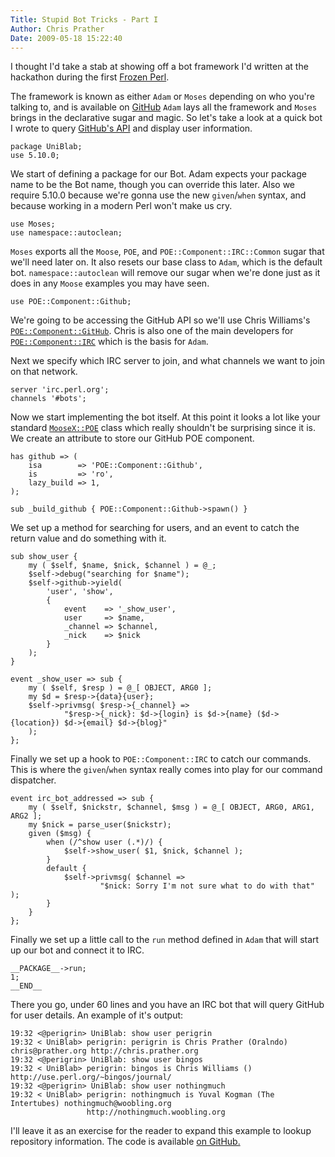 ```yaml
---
Title: Stupid Bot Tricks - Part I
Author: Chris Prather
Date: 2009-05-18 15:22:40
---
```


I thought I'd take a stab at showing off a bot framework I'd written at the
hackathon during the first [Frozen Perl][1].

The framework is known as either `Adam` or `Moses` depending on who you're
talking to, and is available on [GitHub][2] `Adam` lays all the framework and
`Moses` brings in the declarative sugar and magic. So let's take a look at a
quick bot I wrote to query [GitHub's API][3] and display user information.

    package UniBlab;
    use 5.10.0;

We start of defining a package for our Bot. Adam expects your package name to
be the Bot name, though you can override this later. Also we require 5.10.0
because we're gonna use the new `given`/`when` syntax, and because working
in a modern Perl won't make us cry.

    use Moses;
    use namespace::autoclean;

`Moses` exports all the `Moose`, `POE`, and `POE::Component::IRC::Common`
sugar that we'll need later on. It also resets our base class to `Adam`, which
is the default bot. `namespace::autoclean` will remove our sugar when we're
done just as it does in any `Moose` examples you may have seen.

    use POE::Component::Github;

We're going to be accessing the GitHub API so we'll use Chris Williams's
[`POE::Component::GitHub`][4]. Chris is also one of the main developers for
[`POE::Component::IRC`][5] which is the basis for `Adam`.

Next we specify which IRC server to join, and what channels we want to join on
that network.

    server 'irc.perl.org';
    channels '#bots';

Now we start implementing the bot itself. At this point it looks a lot like
your standard [`MooseX::POE`][6] class which really shouldn't be surprising since
it is. We create an attribute to store our GitHub POE component.

    has github => (
        isa        => 'POE::Component::Github',
        is         => 'ro',
        lazy_build => 1,
    );

    sub _build_github { POE::Component::Github->spawn() }

We set up a method for searching for users, and an event to catch the return
value and do something with it.

    sub show_user {
        my ( $self, $name, $nick, $channel ) = @_;
        $self->debug("searching for $name");
        $self->github->yield(
            'user', 'show',
            {
                event    => '_show_user',
                user     => $name,
                _channel => $channel,
                _nick    => $nick
            }
        );
    }

    event _show_user => sub {
        my ( $self, $resp ) = @_[ OBJECT, ARG0 ];
        my $d = $resp->{data}{user};
        $self->privmsg( $resp->{_channel} =>
                "$resp->{_nick}: $d->{login} is $d->{name} ($d->{location}) $d->{email} $d->{blog}"
        );
    };

Finally we set up a hook to `POE::Component::IRC` to catch our commands. This
is where the `given`/`when` syntax really comes into play for our command
dispatcher.

    event irc_bot_addressed => sub {
        my ( $self, $nickstr, $channel, $msg ) = @_[ OBJECT, ARG0, ARG1, ARG2 ];
        my $nick = parse_user($nickstr);
        given ($msg) {
            when (/^show user (.*)/) {
                $self->show_user( $1, $nick, $channel );
            }
            default {
                $self->privmsg( $channel =>
                        "$nick: Sorry I'm not sure what to do with that" );
            }
        }
    };

Finally we set up a little call to the `run` method defined in `Adam` that
will start up our bot and connect it to IRC.

    __PACKAGE__->run;
    1;
    __END__

There you go, under 60 lines and you have an IRC bot that will query GitHub
for user details. An example of it's output:

    19:32 <@perigrin> UniBlab: show user perigrin
    19:32 < UniBlab> perigrin: perigrin is Chris Prather (Oralndo) chris@prather.org http://chris.prather.org
    19:32 <@perigrin> UniBlab: show user bingos
    19:32 < UniBlab> perigrin: bingos is Chris Williams ()  http://use.perl.org/~bingos/journal/
    19:32 <@perigrin> UniBlab: show user nothingmuch
    19:32 < UniBlab> perigrin: nothingmuch is Yuval Kogman (The Intertubes) nothingmuch@woobling.org
                     http://nothingmuch.woobling.org

I'll leave it as an exercise for the reader to expand this example to lookup
repository information. The code is available [on GitHub.][7]

[1]: http://www.frozen-perl.org/mpw2008/
[2]: http://github.com/perigrin/adam-bot-framework/tree/master
[3]: http://develop.github.com/
[4]: http://search.cpan.org/dist/POE-Component-Github/lib/POE/Component/Github.pm
[5]: http://search.cpan.org/dist/POE-Component-IRC/lib/POE/Component/IRC.pm
[6]: http://search.cpan.org/dist/MooseX-POE/lib/MooseX/POE.pm
[7]: http://github.com/perigrin/uniblab-bot/tree/master
